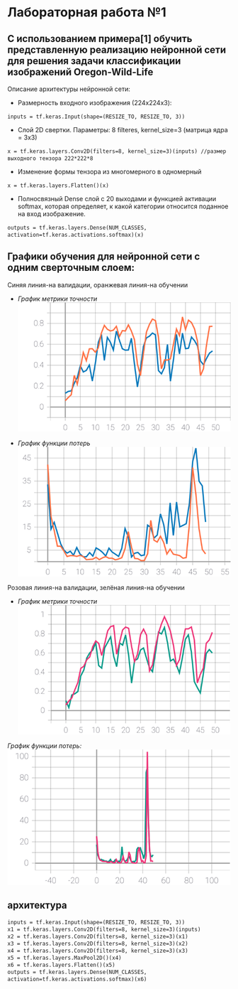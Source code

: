 # Лабораторная работа №1
## С использованием примера[1] обучить представленную реализацию нейронной сети для решения задачи классификации изображений Oregon-Wild-Life
Описание архитектуры нейронной сети:
* Размерность входного изображения (224x224x3):
 ```
 inputs = tf.keras.Input(shape=(RESIZE_TO, RESIZE_TO, 3))
 ```
 * Слой 2D свертки. Параметры: 8 filteres, kernel_size=3 (матрица ядра = 3x3)
 ```
 x = tf.keras.layers.Conv2D(filters=8, kernel_size=3)(inputs) //размер выходного тензора 222*222*8
 ```
* Изменение формы тензора из многомерного в одномерный
```
x = tf.keras.layers.Flatten()(x)
```
* Полносвязный Dense слой с 20 выходами и функцией активации softmax, которая определяет, к какой категории относится поданное на вход изображение.
```
outputs = tf.keras.layers.Dense(NUM_CLASSES, activation=tf.keras.activations.softmax)(x)
```
## Графики обучения для нейронной сети с одним сверточным слоем:
Синяя линия-на валидации, оранжевая линия-на обучении
* *График метрики точности*
![Figure 1](./epoch_categorical_accuracy_original.svg)

* *График функции потерь*
![Figure 2](./epoch_loss_original.svg)

Розовая линия-на валидации, зелёная линия-на обучении
* *График метрики точности*
![Figure 3](./epoch_categorical_accuracy.svg)

*График функции потерь:*
![Figure 4](./epoch_loss.svg)

## архитектура
``` 
inputs = tf.keras.Input(shape=(RESIZE_TO, RESIZE_TO, 3))
x1 = tf.keras.layers.Conv2D(filters=8, kernel_size=3)(inputs)
x2 = tf.keras.layers.Conv2D(filters=8, kernel_size=3)(x1)
x3 = tf.keras.layers.Conv2D(filters=8, kernel_size=3)(x2)
x4 = tf.keras.layers.Conv2D(filters=8, kernel_size=3)(x3)
x5 = tf.keras.layers.MaxPool2D()(x4)
x6 = tf.keras.layers.Flatten()(x5)
outputs = tf.keras.layers.Dense(NUM_CLASSES, activation=tf.keras.activations.softmax)(x6)
```
